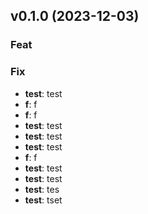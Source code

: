 ## v0.1.0 (2023-12-03)

### Feat



### Fix

- **test**: test
- **f**: f
- **f**: f
- **test**: test
- **test**: test
- **test**: test
- **f**: f
- **test**: test
- **test**: test
- **test**: tes
- **test**: tset
